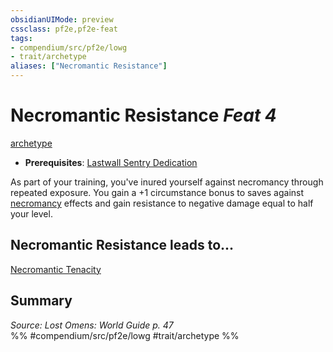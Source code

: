```yaml
---
obsidianUIMode: preview
cssclass: pf2e,pf2e-feat
tags:
- compendium/src/pf2e/lowg
- trait/archetype
aliases: ["Necromantic Resistance"]
---
```

# Necromantic Resistance  *Feat 4*  
[archetype](../../rules/traits/archetype.md)  

- **Prerequisites**: [Lastwall Sentry Dedication](lastwall-sentry-dedication-lowg.md)

As part of your training, you've inured yourself against necromancy through repeated exposure. You gain a +1 circumstance bonus to saves against [necromancy](../../rules/traits/necromancy.md) effects and gain resistance to negative damage equal to half your level.

## Necromantic Resistance leads to...

[Necromantic Tenacity](necromantic-tenacity-lowg.md)

## Summary

*Source: Lost Omens: World Guide p. 47*  
%% #compendium/src/pf2e/lowg #trait/archetype %%